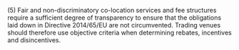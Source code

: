 (5) Fair and non-discriminatory co-location services and fee structures require a sufficient degree of transparency to ensure that the obligations laid down in Directive 2014/65/EU are not circumvented. Trading venues should therefore use objective criteria when determining rebates, incentives and disincentives.